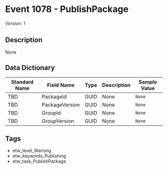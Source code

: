 # Event 1078 - PublishPackage
###### Version: 1

## Description
None

## Data Dictionary
|Standard Name|Field Name|Type|Description|Sample Value|
|---|---|---|---|---|
|TBD|PackageId|GUID|None|`None`|
|TBD|PackageVersion|GUID|None|`None`|
|TBD|GroupId|GUID|None|`None`|
|TBD|GroupVersion|GUID|None|`None`|

## Tags
* etw_level_Warning
* etw_keywords_Publishing
* etw_task_PublishPackage